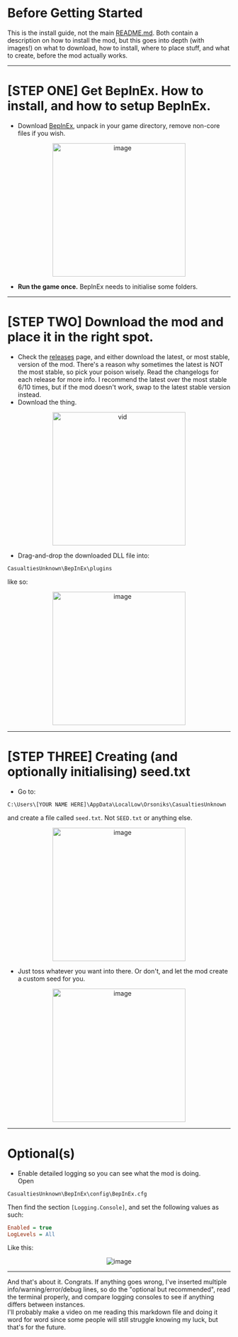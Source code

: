 # Before Getting Started
This is the install guide, not the main [README.md](README.md). Both contain a description on how to install the mod, but this goes into depth (with images!) on what to download, how to install, where to place stuff, and what to create, before the mod actually works.
<hr>

# [STEP ONE] Get BepInEx. How to install, and how to setup BepInEx.
* Download [BepInEx](https://github.com/BepInEx/BepInEx/releases/tag/v5.4.23.4), unpack in your game directory, remove non-core files if you wish. <br>
<p align="center"><img height="300" alt="image" src="https://github.com/user-attachments/assets/cdf910ef-0384-49bf-bd2c-3343fad210a7" /></p>

* **Run the game once.** BepInEx needs to initialise some folders.
<hr>

# [STEP TWO] Download the mod and place it in the right spot.
* Check the [releases](https://github.com/ltsArcane/Casualties-Unknown-Seed-Mod/releases) page, and either download the latest, or most stable, version of the mod. There's a reason why sometimes the latest is NOT the most stable, so pick your poison wisely. Read the changelogs for each release for more info. I recommend the latest over the most stable 6/10 times, but if the mod doesn't work, swap to the latest stable version instead.
* Download the thing.
<p align="center"><img height="300" alt="vid" src="https://i.gyazo.com/b63c6941002ce9b9198a2da1a6985b49.gif" /></p>

* Drag-and-drop the downloaded DLL file into:

```
CasualtiesUnknown\BepInEx\plugins
```

like so:<br>

<p align="center"><img height="300" alt="image" src="https://github.com/user-attachments/assets/b2adc010-92ee-4ec5-bca2-7e8b3d5b4bb3" /></p>
<hr>

# [STEP THREE] Creating (and optionally initialising) seed.txt
* Go to:

```
C:\Users\[YOUR NAME HERE]\AppData\LocalLow\Orsoniks\CasualtiesUnknown
```

and create a file called `seed.txt`. Not `SEED.txt` or anything else. <br>

<p align="center"><img height="300" alt="image" src="https://github.com/user-attachments/assets/69b0e683-c383-437e-9d02-1112b816f617" /></p>

* Just toss whatever you want into there. Or don't, and let the mod create a custom seed for you. <br>

<p align="center"><img height="300" alt="image" src="https://github.com/user-attachments/assets/52ec4a50-c1e0-41d5-809a-1a19748f7738" /></p>

<hr>

# Optional(s)

* Enable detailed logging so you can see what the mod is doing.<br>
Open
```
CasualtiesUnknown\BepInEx\config\BepInEx.cfg
````
Then find the section `[Logging.Console]`, and set the following values as such:
```ini
Enabled = true
LogLevels = All
````
Like this:
<p align="center"><img alt="image" src="https://github.com/user-attachments/assets/c0301c68-6c64-4101-bd53-fbebe1dfd7bf" /></p>
<hr>

And that's about it. Congrats. If anything goes wrong, I've inserted multiple info/warning/error/debug lines, so do the "optional but recommended", read the terminal properly, and compare logging consoles to see if anything differs between instances.<br>
I'll probably make a video on me reading this markdown file and doing it word for word since some people will still struggle knowing my luck, but that's for the future.
